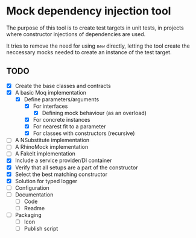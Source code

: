 Mock dependency injection tool
===

The purpose of this tool is to create test targets in unit tests, 
in projects where constructor injections of dependencies are used.

It tries to remove the need for using `new` directly, letting the
tool create the neccessary mocks needed to create an instance of the test target.


## TODO
- [x] Create the base classes and contracts
- [x] A basic Moq implementation
  - [x] Define parameters/arguments
    - [x] For interfaces
      - [x] Defining mock behaviour (as an overload) 
    - [x] For concrete instances
    - [x] For nearest fit to a parameter
    - [x] For classes with constructors (recursive)
- [ ] A NSubstitute implementation
- [ ] A RhinoMock implementation
- [ ] A FakeIt implementation
- [x] Include a service provider/DI container
- [x] Verify that all setups are a part of the constructor
- [x] Select the best matching constructor
- [x] Solution for typed logger
- [ ] Configuration
- [ ] Documentation
  - [ ] Code
  - [ ] Readme
- [ ] Packaging
  - [ ] Icon
  - [ ] Publish script